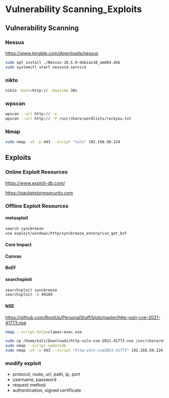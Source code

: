 
# Vulnerability Scanning_Exploits

## Vulnerability Scanning

### Nessus

<https://www.tenable.com/downloads/nessus>

```bash
sudo apt install ./Nessus-10.5.0-debian10_amd64.deb
sudo systemctl start nessusd.service
```

### nikto

```bash
nikto -host=http:// -maxtime 30s
```

### wpscan

```bash
wpscan --url http:// -e
wpscan --url http:// -P /usr/share/wordlists/rockyou.txt
```

### Nmap

```bash
sudo nmap -sV -p 443 --script "vuln" 192.168.50.124
```

## Exploits

### Online Exploit Resources

<https://www.exploit-db.com/>

<https://packetstormsecurity.com>

### Offline Exploit Resources

#### metasploit

```bash
search syncbreeze
use exploit/windows/http/syncbreeze_enterprise_get_bof
```

#### Core Impact

#### Canvas

#### BeEF

#### searchsploit

```bash
searchsploit syncbreeze
searchsploit -m 49104
```

#### NSE

<https://github.com/RootUp/PersonalStuff/blob/master/http-vuln-cve-2021-41773.nse>

```bash
nmap --script-help=clamav-exec.nse

sudo cp /home/kali/Downloads/http-vuln-cve-2021-41773.nse /usr/share/nmap/scripts/http-vuln-cve2021-41773.nse
sudo nmap --script-updatedb
sudo nmap -sV -p 443 --script "http-vuln-cve2021-41773" 192.168.50.124
```

### modify exploit

- protocol, route, url, path, ip, port
- username, password
- request method
- authentication, signed certificate
